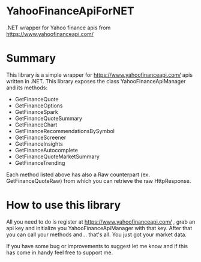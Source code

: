 # YahooFinanceApiForNET
.NET wrapper for Yahoo finance apis from https://www.yahoofinanceapi.com/

# Summary
This library is a simple wrapper for https://www.yahoofinanceapi.com/ apis written in .NET.
This library exposes the class YahooFinanceApiManager and its methods:
  - GetFinanceQuote
  - GetFinanceOptions
  - GetFinanceSpark
  - GetFinanceQuoteSummary
  - GetFinanceChart
  - GetFinanceRecommendationsBySymbol
  - GetFinanceScreener
  - GetFinanceInsights
  - GetFinanceAutocomplete
  - GetFinanceQuoteMarketSummary
  - GetFinanceTrending

Each method listed above has also a Raw counterpart (ex. GetFinanceQuoteRaw) from which you can retrieve the raw HttpResponse.

# How to use this library
All you need to do is register at https://www.yahoofinanceapi.com/ , grab an api key and initialize you YahooFinanceApiManager with that key.
After that you can call your methods and... that's all. You just got your market data.

If you have some bug or improvements to suggest let me know and if this has come in handy feel free to support me.
